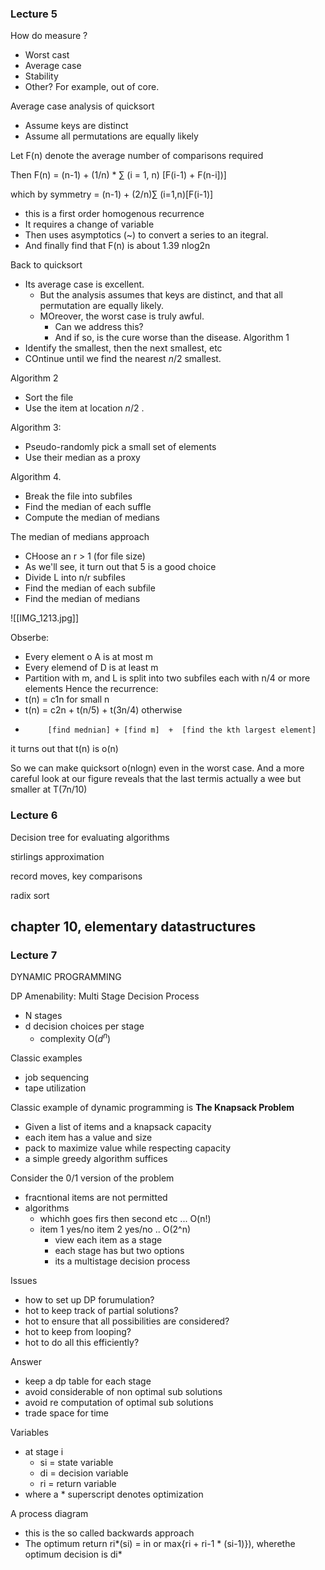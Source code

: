 ### Lecture 5

How do measure ?
- Worst cast
- Average case
- Stability
- Other? For example, out of core.

Average case analysis of quicksort
- Assume keys are distinct
- Assume all permutations are equally likely

Let F(n) denote the average number of comparisons required

Then F(n) = (n-1) + (1/n) * $\sum$ (i = 1, n) [F(i-1) + F(n-i])]
 
 which by symmetry = (n-1) + (2/n)$\sum$ (i=1,n)[F(i-1)]
 - this is a first order homogenous recurrence
 - It requires a change of variable
 - Then uses asymptotics (~) to convert a series to an itegral.
 - And finally find that F(n) is about 1.39 nlog2n   

Back to quicksort
- Its average case is excellent.
	- But the analysis assumes that keys are distinct, and that all permutation are equally likely.
	- MOreover, the worst case is truly awful.
		- Can we address this?
		- And if so, is the cure worse than the disease.
Algorithm 1
- Identify the smallest, then the next smallest, etc
- COntinue until we find the nearest $n/2$ smallest.

Algorithm 2
- Sort the file
- Use the item at location $n/2$ .

Algorithm 3:
- Pseudo-randomly pick a small set of elements
- Use their median as a proxy

Algorithm 4.
- Break the file into subfiles
- Find the median of each suffle
- Compute the median of medians

The median of medians approach
- CHoose an r > 1 (for file size)
- As we'll see, it turn out that 5 is a good choice
- Divide L into n/r subfiles
- Find the median of each subfile
- Find the median of medians

![[IMG_1213.jpg]]

Obserbe:
- Every element o A is at most m
- Every elemend of D is at least m
- Partition with m, and L  is split into two subfiles each with n/4 or more elements
Hence the recurrence:
- t(n) = c1n for small n
- t(n) = c2n + t(n/5) + t(3n/4) otherwise
-          [find mednian] + [find m]  +  [find the kth largest element]
it turns out that t(n) is o(n)

So we can make quicksort o(nlogn) even in the worst case. And a more careful look at our figure reveals that the last termis actually a wee but smaller at T(7n/10)


### Lecture 6

Decision tree for evaluating algorithms

stirlings approximation

record moves, key comparisons

radix sort

chapter 10, elementary datastructures
- 


### Lecture 7

DYNAMIC PROGRAMMING

DP Amenability: Multi Stage Decision Process
- N stages
- d decision choices per stage
	- complexity O($d^n$)

Classic examples
- job sequencing
- tape utilization

Classic example of dynamic programming is **The Knapsack Problem**
- Given a list of items and a knapsack capacity
- each item has a value and size
- pack to maximize value while respecting capacity
- a simple greedy algorithm suffices

Consider the 0/1 version of the problem
- fracntional items are not permitted
- algorithms
	- whichh goes firs  then second etc ... O(n!)
	- item 1 yes/no item 2 yes/no .. O(2^n)
		- view each item as a stage
		- each stage has but two options
		- its a multistage decision process

Issues
- how to set up DP forumulation?
- hot to keep track of partial solutions?
- hot to ensure that all possibilities are considered?
- hot to keep from looping?
- hot to do all this efficiently?

Answer
- keep a dp table for each stage
- avoid considerable of non optimal sub solutions
- avoid re computation of optimal sub solutions
- trade space for time

Variables
- at stage i
	- si = state variable
	- di = decision variable
	- ri = return variable
- where a * superscript denotes optimization

A process diagram

- this is the so called backwards approach
- The optimum return ri*(si) = in or max{ri + ri-1 * (si-1)}), wherethe optimum decision is di*